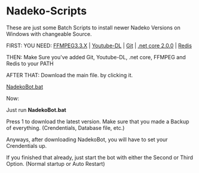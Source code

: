 # Nadeko-Scripts

These are just some Batch Scripts to install newer Nadeko Versions on Windows with changeable Source.  
 
FIRST: YOU NEED: [FFMPEG3.3.X](http://ffmpeg.zeranoe.com/builds/) | [Youtube-DL](https://rg3.github.io/youtube-dl/download.html)  | [Git](https://git-scm.com/downloads) | [.net core 2.0.0](https://github.com/dotnet/core/blob/master/release-notes/download-archives/2.0.0-download.md) | [Redis](https://github.com/MicrosoftArchive/redis/releases/download/win-3.2.100/Redis-x64-3.2.100.msi)

THEN: Make Sure you've added Git, Youtube-DL, .net core, FFMPEG and Redis to your PATH  

AFTER THAT: Download the main file. by clicking it.  

[NadekoBot.bat](https://raw.githubusercontent.com/Gremagol/Nadeko-Scripts/master/NadekoBot.bat)  

Now:  
 
Just run **NadekoBot.bat**  
 
Press 1 to download the latest version. Make sure that you made a Backup of everything. (Crendentials, Database file, etc.) 
 
Anyways, after downloading NadekoBot, you will have to set your Crendentials up.  

If you finished that already, just start the bot with either the Second or Third Option. (Normal startup or Auto Restart)